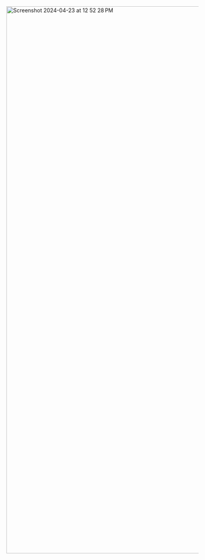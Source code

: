 <img width="1432" alt="Screenshot 2024-04-23 at 12 52 28 PM" src="https://github.com/RevadiSundaram/Scrimba_Projects/assets/47391816/544545d6-9377-4c0b-9fe5-778a68fe2905">
